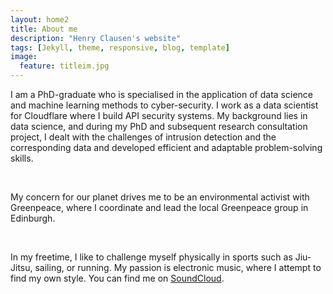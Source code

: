 ```yaml
---
layout: home2
title: About me
description: "Henry Clausen's website"
tags: [Jekyll, theme, responsive, blog, template]
image:
  feature: titleim.jpg
---
```


I am a PhD-graduate who is specialised in the application of data science and machine learning methods to cyber-security. I work as a data scientist for Cloudflare where I build API security systems. My background lies in data science, and during my PhD and subsequent research consultation project, I dealt with the challenges of intrusion detection and the corresponding data and developed efficient and adaptable problem-solving skills. 

<br />

My concern for our planet drives me to be an environmental activist with Greenpeace, where I coordinate and lead the local Greenpeace group in Edinburgh.

<br />

In my freetime, I like to challenge myself physically in sports such as Jiu-Jitsu, sailing, or running. My passion is electronic music, where I attempt to find my own style. You can find me on <a href="https://soundcloud.com/henry-clausen" target="_bank">SoundCloud</a>.

